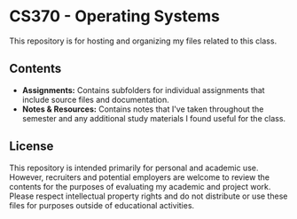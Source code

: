 # CS370 - Operating Systems
This repository is for hosting and organizing my files related to this class. 

## Contents
- **Assignments:** Contains subfolders for individual assignments that include source files and documentation.
- **Notes & Resources:** Contains notes that I've taken throughout the semester and any additional study materials I found useful for the class.

## License

This repository is intended primarily for personal and academic use. However, recruiters and potential employers are welcome to review the contents for the purposes of evaluating my academic and project work. Please respect intellectual property rights and do not distribute or use these files for purposes outside of educational activities.
